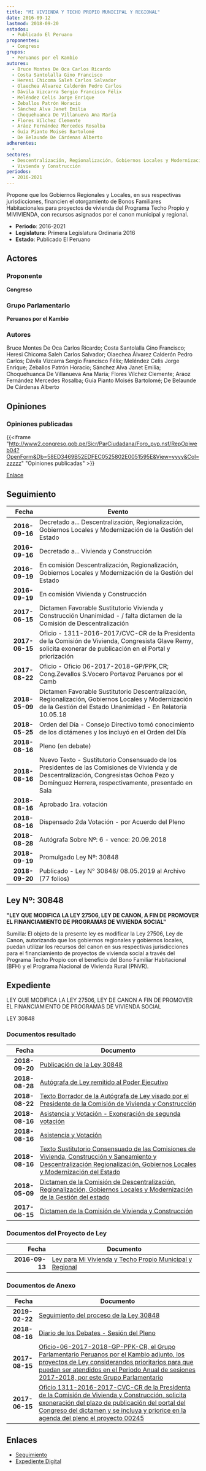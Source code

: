 ```yaml
---
title: "MI VIVIENDA Y TECHO PROPIO MUNICIPAL Y REGIONAL"
date: 2016-09-12
lastmod: 2018-09-20
estados: 
  - Publicado El Peruano
proponentes: 
  - Congreso
grupos: 
  - Peruanos por el Kambio
autores: 
  - Bruce Montes De Oca Carlos Ricardo
  - Costa Santolalla Gino Francisco
  - Heresi Chicoma Saleh Carlos Salvador
  - Olaechea Álvarez Calderón Pedro Carlos
  - Dávila Vizcarra Sergio Francisco Félix
  - Meléndez Celis Jorge Enrique
  - Zeballos Patrón Horacio
  - Sánchez Alva Janet Emilia
  - Choquehuanca De Villanueva Ana María
  - Flores Vílchez Clemente
  - Aráoz Fernández Mercedes Rosalba
  - Guía Pianto Moisés Bartolomé
  - De Belaunde De Cárdenas Alberto
adherentes: 
  - 
sectores: 
  - Descentralización, Regionalización, Gobiernos Locales y Modernización de la Gestión del Estado
  - Vivienda y Construcción
periodos: 
  - 2016-2021
---
```


Propone que los Gobiernos Regionales y Locales, en sus respectivas jurisdicciones, financien el otorgamiento de Bonos Familiares Habitacionales para proyectos de vivienda del Programa Techo Propio y MIVIVIENDA, con recursos asignados por el canon municipal y regional.

- **Periodo**: 2016-2021
- **Legislatura**: Primera Legislatura Ordinaria 2016
- **Estado**: Publicado El Peruano

## Actores

### Proponente

**Congreso**

### Grupo Parlamentario

**Peruanos por el Kambio**

### Autores

Bruce Montes De Oca Carlos Ricardo; Costa Santolalla Gino Francisco; Heresi Chicoma Saleh Carlos Salvador; Olaechea Álvarez Calderón Pedro Carlos; Dávila Vizcarra Sergio Francisco Félix; Meléndez Celis Jorge Enrique; Zeballos Patrón Horacio; Sánchez Alva Janet Emilia; Choquehuanca De Villanueva Ana María; Flores Vílchez Clemente; Aráoz Fernández Mercedes Rosalba; Guía Pianto Moisés Bartolomé; De Belaunde De Cárdenas Alberto


## Opiniones

### Opiniones publicadas

{{<iframe "http://www2.congreso.gob.pe/Sicr/ParCiudadana/Foro_pvp.nsf/RepOpiweb04?OpenForm&Db=58ED3469B52EDFEC0525802E0051595E&View=yyyy&Col=zzzzz" "Opiniones publicadas" >}}

[Enlace](http://www2.congreso.gob.pe/Sicr/ParCiudadana/Foro_pvp.nsf/RepOpiweb04?OpenForm&Db=58ED3469B52EDFEC0525802E0051595E&View=yyyy&Col=zzzzz)

## Seguimiento

| Fecha | Evento |
|------:|--------|
| **2016-09-16** | Decretado a... Descentralización, Regionalización, Gobiernos Locales y Modernización de la Gestión del Estado|
| **2016-09-16** | Decretado a... Vivienda y Construcción|
| **2016-09-19** | En comisión Descentralización, Regionalización, Gobiernos Locales y Modernización de la Gestión del Estado|
| **2016-09-19** | En comisión Vivienda y Construcción|
| **2017-06-15** | Dictamen Favorable Sustitutorio Vivienda y Construcción Unanimidad - / falta dictamen de la Comisión de Descentralización|
| **2017-06-15** | Oficio - 1311-2016-2017/CVC-CR de la Presidenta de la Comisión de Vivienda, Congresista Glave Remy, solicita exonerar de publicación en el Portal y priorización|
| **2017-08-22** | Oficio - Oficio 06-2017-2018-GP/PPK,CR; Cong.Zevallos S.Vocero Portavoz Peruanos por el Camb|
| **2018-05-09** | Dictamen Favorable Sustitutorio Descentralización, Regionalización, Gobiernos Locales y Modernización de la Gestión del Estado Unanimidad - En Relatoría 10.05.18|
| **2018-05-25** | Orden del Día - Consejo Directivo tomó conocimiento de los dictámenes y los incluyó en el Orden del Día|
| **2018-08-16** | Pleno (en debate)|
| **2018-08-16** | Nuevo Texto - Sustitutorio Consensuado de los Presidentes de las Comisiones de Vivienda y de Descentralización, Congresistas Ochoa Pezo y Domínguez Herrera, respectivamente, presentado en Sala|
| **2018-08-16** | Aprobado 1ra. votación|
| **2018-08-16** | Dispensado 2da Votación - por Acuerdo del Pleno|
| **2018-08-28** | Autógrafa Sobre Nº: 6 - vence: 20.09.2018|
| **2018-09-19** | Promulgado Ley Nº: 30848|
| **2018-09-20** | Publicado - Ley N° 30848/ 08.05.2019 al Archivo (77 folios)|

## Ley Nº: 30848

**"LEY QUE MODIFICA LA LEY 27506, LEY DE CANON, A FIN DE PROMOVER EL FINANCIAMIENTO DE PROGRAMAS DE VIVIENDA SOCIAL"**

Sumilla: El objeto de la presente ley es modificar la Ley 27506, Ley de Canon, autorizando que los gobiernos regionales y gobiernos locales, puedan utilizar los recursos del canon en sus respectivas jurisdicciones para el financiamiento de proyectos de vivienda social a través del Programa Techo Propio con el beneficio del Bono Familiar Habitacional (BFH) y el Programa Nacional de Vivienda Rural (PNVR).


## Expediente

LEY QUE MODIFICA LA LEY 27506, LEY DE CANON A FIN DE PROMOVER EL FINANCIAMIENTO DE PROGRAMAS DE VIVIENDA SOCIAL

LEY 30848


### Documentos resultado

| Fecha | Documento |
|------:|--------|
| **2018-09-20** | [Publicación de la Ley 30848](http://www.leyes.congreso.gob.pe/Documentos/2016_2021/ADLP/Normas_Legales/30848-LEY.pdf) |
| **2018-08-28** | [Autógrafa de Ley remitido al Poder Ejecutivo](http://www.leyes.congreso.gob.pe/Documentos/2016_2021/ADLP/Texto_Aprobado/AU0024520180828.pdf) |
| **2018-08-22** | [Texto Borrador de la Autógrafa de Ley visado por el Presidente de la Comisión de Vivienda y Construcción](http://www.leyes.congreso.gob.pe/Documentos/2016_2021/Texto_Borrador_de_Autografa/BAU0024520180822.pdf) |
| **2018-08-16** | [Asistencia y Votación - Exoneración de segunda votación](http://www.leyes.congreso.gob.pe/Documentos/2016_2021/Asistencia_y_Votacion/Proyectos_de_Ley/Exoneracion_de_Segunda_Votacion/ESV0024520180816..pdf) |
| **2018-08-16** | [Asistencia y Votación](http://www.leyes.congreso.gob.pe/Documentos/2016_2021/Asistencia_y_Votacion/Proyectos_de_Ley/AV0024520180816.pdf) |
| **2018-08-16** | [Texto Sustitutorio Consensuado de las Comisiones de Vivienda, Construcción y Saneamiento y Descentralización Regionalización, Gobiernos Locales y Modernización del Estado](http://www.leyes.congreso.gob.pe/Documentos/2016_2021/Texto_Sustitutorio/Consensuado/TSC0024520180816.pdf) |
| **2018-05-09** | [Dictamen de la Comisión de Descentralización, Regionalización, Gobiernos Locales y Modernización de la Gestión del estado](http://www.leyes.congreso.gob.pe/Documentos/2016_2021/Dictamenes/Proyectos_de_Ley/00245DC08MAY20180509..pdf) |
| **2017-06-15** | [Dictamen de la Comisión de Vivienda y Construcción](http://www.leyes.congreso.gob.pe/Documentos/2016_2021/Dictamenes/Proyectos_de_Ley/00245DC24MAY20170615.pdf) |

### Documentos del Proyecto de Ley

| Fecha | Documento |
|------:|--------|
| **2016-09-13** | [Ley para Mi Vivienda y Techo Propio Municipal y Regional](http://www.leyes.congreso.gob.pe/Documentos/2016_2021/Proyectos_de_Ley_y_de_Resoluciones_Legislativas/PL0024520160913..pdf) |

### Documentos de Anexo

| Fecha | Documento |
|------:|--------|
| **2019-02-22** | [Seguimiento del proceso de la Ley 30848](http://www.leyes.congreso.gob.pe/Documentos/2016_2021/Seguimiento_de_Proyectos_de_Ley/00245PL20190222.pdf) |
| **2018-08-16** | [Diario de los Debates - Sesión del Pleno](http://www2.congreso.gob.pe/Sicr/DiarioDebates/Publicad.nsf/SesionesPleno/05256D6E0073DFE9052582EC00066C7A/$FILE/PLO-2018-4.pdf) |
| **2017-08-15** | [Oficio-06-2017-2018-GP-PPK-CR, el Grupo Parlamentario Peruanos por el Kambio adjunto, los proyectos de Ley considerandos prioritarios para que puedan ser atendidos en el Periodo Anual de sesiones 2017-2018, por este Grupo Parlamentario](http://www.leyes.congreso.gob.pe/Documentos/2016_2021/Oficios/Grupos_Parlamentarios/OFICIO-06-2017-2018-GP-PPK-CR.pdf) |
| **2017-06-15** | [Oficio 1311-2016-2017-CVC-CR de la Presidenta de la Comisión de Vivienda y Construcción, solicita exoneración del plazo de publicación del portal del Congreso del dictamen y se incluya y priorice en la agenda del pleno el proyecto 00245](http://www.leyes.congreso.gob.pe/Documentos/2016_2021/Oficios/Comisiones_Ordinarias/OFICIO-1311-2016-2017-CVC-CR.pdf) |

## Enlaces 

- [Seguimiento](http://www2.congreso.gob.pehttp://www2.congreso.gob.pe/Sicr/TraDocEstProc/CLProLey2016.nsf/f7fff46988ca05b1052578e100829cc7/89d9871d2a870e820525802e0055599d?OpenDocument)
- [Expediente Digital](http://www2.congreso.gob.pehttp://www2.congreso.gob.pe/Sicr/TraDocEstProc/CLProLey2016.nsf/f7fff46988ca05b1052578e100829cc7/89d9871d2a870e820525802e0055599d?OpenDocument&Click=05257FB7005EB655.eb71d0cf91d8294e05256cdf006b5706/$Body/0.1C6C)
